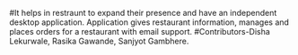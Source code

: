 #It helps in restraunt to expand their presence and have an independent desktop application. Application gives restaurant information, manages and places orders for a restaurant with email support. 
#Contributors-Disha Lekurwale, Rasika Gawande, Sanjyot Gambhere.
